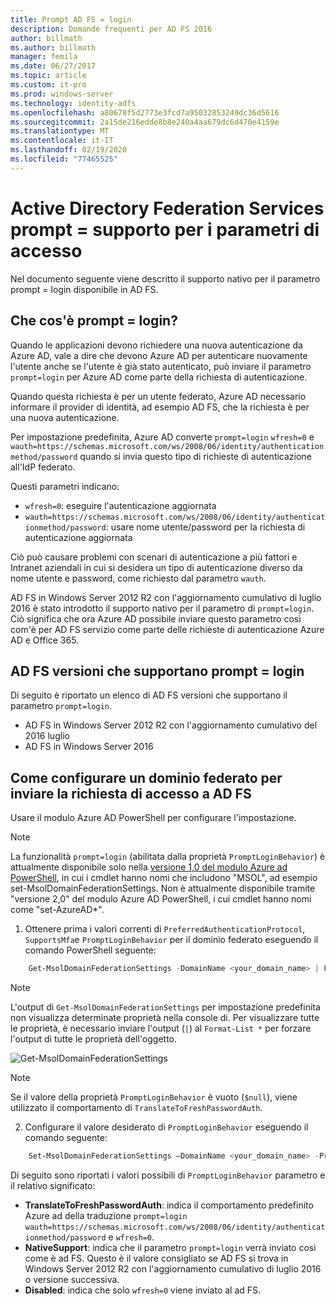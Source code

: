 ```yaml
---
title: Prompt AD FS = login
description: Domande frequenti per AD FS 2016
author: billmath
ms.author: billmath
manager: femila
ms.date: 06/27/2017
ms.topic: article
ms.custom: it-pro
ms.prod: windows-server
ms.technology: identity-adfs
ms.openlocfilehash: a80678f5d2773e3fcd7a95032853249dc36d5616
ms.sourcegitcommit: 2a15de216edde8b8e240a4aa679dc6d470e4159e
ms.translationtype: MT
ms.contentlocale: it-IT
ms.lasthandoff: 02/19/2020
ms.locfileid: "77465525"
---
```

# <a name="active-directory-federation-services-promptlogin-parameter-support"></a>Active Directory Federation Services prompt = supporto per i parametri di accesso

Nel documento seguente viene descritto il supporto nativo per il parametro prompt = login disponibile in AD FS.

## <a name="what-is-promptlogin"></a>Che cos'è prompt = login?

Quando le applicazioni devono richiedere una nuova autenticazione da Azure AD, vale a dire che devono Azure AD per autenticare nuovamente l'utente anche se l'utente è già stato autenticato, può inviare il parametro `prompt=login` per Azure AD come parte della richiesta di autenticazione.

Quando questa richiesta è per un utente federato, Azure AD necessario informare il provider di identità, ad esempio AD FS, che la richiesta è per una nuova autenticazione.

Per impostazione predefinita, Azure AD converte `prompt=login` `wfresh=0` e `wauth=https://schemas.microsoft.com/ws/2008/06/identity/authenticationmethod/password` quando si invia questo tipo di richieste di autenticazione all'IdP federato.

Questi parametri indicano:

- `wfresh=0`: eseguire l'autenticazione aggiornata
- `wauth=https://schemas.microsoft.com/ws/2008/06/identity/authenticationmethod/password`: usare nome utente/password per la richiesta di autenticazione aggiornata

Ciò può causare problemi con scenari di autenticazione a più fattori e Intranet aziendali in cui si desidera un tipo di autenticazione diverso da nome utente e password, come richiesto dal parametro `wauth`.  

AD FS in Windows Server 2012 R2 con l'aggiornamento cumulativo di luglio 2016 è stato introdotto il supporto nativo per il parametro di `prompt=login`. Ciò significa che ora Azure AD possibile inviare questo parametro così com'è per AD FS servizio come parte delle richieste di autenticazione Azure AD e Office 365.

## <a name="ad-fs-versions-that-support-promptlogin"></a>AD FS versioni che supportano prompt = login

Di seguito è riportato un elenco di AD FS versioni che supportano il parametro `prompt=login`.

- AD FS in Windows Server 2012 R2 con l'aggiornamento cumulativo del 2016 luglio
- AD FS in Windows Server 2016

## <a name="how-to-configure-a-federated-domain-to-send-promptlogin-to-ad-fs"></a>Come configurare un dominio federato per inviare la richiesta di accesso a AD FS

Usare il modulo Azure AD PowerShell per configurare l'impostazione.

> [!NOTE]
> La funzionalità `prompt=login` (abilitata dalla proprietà `PromptLoginBehavior`) è attualmente disponibile solo nella [versione 1,0 del modulo Azure ad PowerShell](https://connect.microsoft.com/site1164/Downloads/DownloadDetails.aspx?DownloadID=59185), in cui i cmdlet hanno nomi che includono "MSOL", ad esempio set-MsolDomainFederationSettings.  Non è attualmente disponibile tramite "versione 2,0" del modulo Azure AD PowerShell, i cui cmdlet hanno nomi come "set-AzureAD\*".

1. Ottenere prima i valori correnti di `PreferredAuthenticationProtocol`, `SupportsMfa`e `PromptLoginBehavior` per il dominio federato eseguendo il comando PowerShell seguente:

```powershell
    Get-MsolDomainFederationSettings -DomainName <your_domain_name> | Format-List *
```

> [!NOTE]
> L'output di `Get-MsolDomainFederationSettings` per impostazione predefinita non visualizza determinate proprietà nella console di. Per visualizzare tutte le proprietà, è necessario inviare l'output (`|`) al `Format-List *` per forzare l'output di tutte le proprietà dell'oggetto.

![Get-MsolDomainFederationSettings](media/AD-FS-Prompt-Login/GetMsol.png)

> [!NOTE]
> Se il valore della proprietà `PromptLoginBehavior` è vuoto (`$null`), viene utilizzato il comportamento di `TranslateToFreshPasswordAuth`.

2. Configurare il valore desiderato di `PromptLoginBehavior` eseguendo il comando seguente:

```powershell
    Set-MsolDomainFederationSettings –DomainName <your_domain_name> -PreferredAuthenticationProtocol <current_value_from_step1> -SupportsMfa <current_value_from_step1> -PromptLoginBehavior <TranslateToFreshPasswordAuth|NativeSupport|Disabled>
```

Di seguito sono riportati i valori possibili di `PromptLoginBehavior` parametro e il relativo significato:

- **TranslateToFreshPasswordAuth**: indica il comportamento predefinito Azure ad della traduzione `prompt=login` `wauth=https://schemas.microsoft.com/ws/2008/06/identity/authenticationmethod/password` e `wfresh=0`.
- **NativeSupport**: indica che il parametro `prompt=login` verrà inviato così come è ad FS. Questo è il valore consigliato se AD FS si trova in Windows Server 2012 R2 con l'aggiornamento cumulativo di luglio 2016 o versione successiva.
- **Disabled**: indica che solo `wfresh=0` viene inviato al ad FS.
